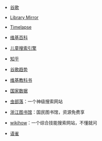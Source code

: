 - [谷歌](https://www.google.com/)

- [Library Mirror](https://www.library.ac.cn/)

- [Timelapse](http://goo.gle/timelapse)

- [维基百科](https://zh.wikipedia.org/) 

- [儿童搜索引擎](https://kidssearch.com/)

- [知乎](https://www.zhihu.com/explore)

- [谷歌趋势](https://trends.google.com/trends/?geo=CN)

- [维基教科书](https://zh.m.wikibooks.org/wiki/Wikibooks:%E9%A6%96%E9%A1%B5)

- [国家数据](http://data.stats.gov.cn/)

- [虫部落](http://www.chongbuluo.com/)：一个神级搜索网站

- [浙江图书馆](http://www.zjlib.cn/)：国民图书馆，资源免费享

- [wikihow](https://zh.wikihow.com/)：一个综合技能搜索网站，不懂就问

- [语雀](https://www.yuque.com/)
